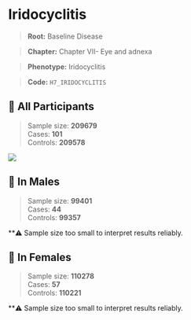 # Iridocyclitis

> **Root:** Baseline Disease  

> **Chapter:** Chapter VII- Eye and adnexa  

> **Phenotype:** Iridocyclitis  

> **Code:** `H7_IRIDOCYCLITIS`

## 🧪 All Participants  
> Sample size: **209679**  
> Cases: **101**  
> Controls: **209578**
<img src="/Disease/Figures/ALL/Baseline/H7_IRIDOCYCLITIS.png"/>
<CsvTable src="/Disease_Data/ALL/Baseline/LG_H7_IRIDOCYCLITIS.csv" label="🔍 View full results" />

## 👨 In Males  
> Sample size: **99401**  
> Cases: **44**  
> Controls: **99357**

**⚠️ Sample size too small to interpret results reliably.

## 👩 In Females  
> Sample size: **110278**  
> Cases: **57**  
> Controls: **110221**

**⚠️ Sample size too small to interpret results reliably.

